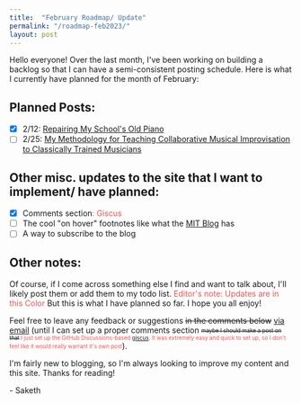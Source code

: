 ```yaml
---
title:  "February Roadmap/ Update"
permalink: "/roadmap-feb2023/"
layout: post
---
```


Hello everyone! Over the last month, I've been working on building a backlog so that I can have a semi-consistent posting schedule. Here is what I currently have planned for the month of February:


## Planned Posts:

- [X] 2/12: <a href="/basis-piano-repair-1/">Repairing My School's Old Piano</a>
- [ ] 2/25: <a href="javascript:alert('Post will be published on 2/25/23')">My Methodology for Teaching Collaborative Musical Improvisation to Classically Trained Musicians</a>

## Other misc. updates to the site that I want to implement/ have planned:

- [X] Comments section<font color ="#ef5350">: Giscus</font>
- [ ] The cool "on hover" footnotes like what the [MIT Blog](https://mitadmissions.org/blogs/entry/we-are-reinstating-our-sat-act-requirement-for-future-admissions-cycles/) has
- [ ] A way to subscribe to the blog

## Other notes:

Of course, if I come across something else I find and want to talk about, I'll likely post them or add them to my todo list. <font color ="#ef5350">Editor's note: Updates are in this Color</font> But this is what I have planned so far. I hope you all enjoy!

Feel free to leave any feedback or suggestions ~~in the comments below~~ [via email](mailto:yssaketh@gmail.com) (until I can set up a proper comments section <sub><sup>~~maybe I should make a post on that~~ <font color ="#ef5350">I just set up the GitHub Discussions-based [giscus](https://giscus.app/). It was extremely easy and quick to set up, so I don't feel like it would really warrant it's own post</font></sup></sub>).

I'm fairly new to blogging, so I'm always looking to improve my content and this site. Thanks for reading!

\- Saketh
